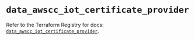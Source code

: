 # `data_awscc_iot_certificate_provider`

Refer to the Terraform Registry for docs: [`data_awscc_iot_certificate_provider`](https://registry.terraform.io/providers/hashicorp/awscc/0.70.0/docs/data-sources/iot_certificate_provider).
